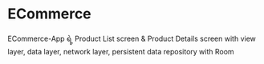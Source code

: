 # ECommerce
 ECommerce-App ရဲ့ Product List screen &amp; Product Details screen with view layer, data layer, network layer, persistent data repository with Room 

